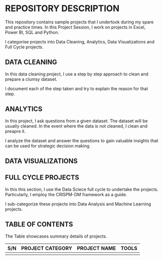 # REPOSITORY DESCRIPTION
 This repository contains sample projects that I undertook during my spare and practice times.
 In this Project Session, I work on projects in Excel, Power BI, SQL and Python.

I categorise projects into Data Cleaning, Analytics, Data Visualizations and Full Cycle projects.

## DATA CLEANING
In this data cleaning project, I use a step by step approach to clean and prepare a clumsy dataset.

I document each of the step taken and try to explain the reason for that step.

## ANALYTICS
In this project, I ask questions from a given dataset. The dataset will be usually cleaned. In the event where the data is not cleaned, I clean and preapre it.

I analyze the dataset and answer the questions to gain valuable insights that can be used for strategic decision making.

## DATA VISUALIZATIONS


## FULL CYCLE PROJECTS
In this this section, I use the Data Sciece full cycle to undertake the projects. Particularly, I employ the CRISPM-DM framework as a guide.

I sub-categorize these projects into Data Analysis and Machine Learning projects.


## TABLE OF CONTENTS
The Table showcases summary details of projects.

|   S/N   | PROJECT CATEGORY | PROJECT NAME  |   TOOLS   |
|---------|------------------|---------------|-----------|
|         |                  |               |           |

